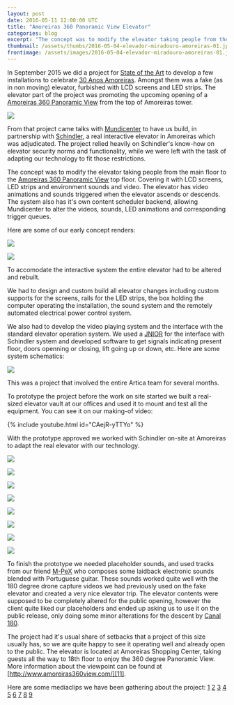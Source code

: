 ```yaml
---
layout: post
date: 2016-05-11 12:00:00 UTC
title: "Amoreiras 360 Panoramic View Elevator"
categories: blog
excerpt: "The concept was to modify the elevator taking people from the main floor to the Amoreiras 360 Panoramic View top floor covering it with LCD screens, LEDs and environment sounds and video"
thumbnail: /assets/thumbs/2016-05-04-elevador-miradouro-amoreiras-01.jpg
frontimage: /assets/images/2016-05-04-elevador-miradouro-amoreiras-01.jpg
---
```


In September 2015 we did a project for [State of the Art][15] to develop a few installations to celebrate [30 Anos Amoreiras][1]. Amongst them was a fake (as in non moving) elevator, furbished with LCD screens and LED strips. The elevator part of the project was promoting the upcoming opening of a [Amoreiras 360 Panoramic View][11] from the top of Amoreiras tower.

![](/assets/images/2016-05-04-elevador-miradouro-amoreiras-12.jpg)

From that project came talks with [Mundicenter][17] to have us build, in partnership with [Schindler][16], a real interactive elevator in Amoreiras which was adjudicated. The project relied heavily on Schindler's know-how on elevator security norms and functionality, while we were left with the task of adapting our technology to fit those restrictions.

The concept was to modify the elevator taking people from the main floor to the [Amoreiras 360 Panoramic View][11] top floor. Covering it with LCD screens, LED strips and environment sounds and video. The elevator has video animations and sounds triggered when the elevator ascends or descends. The system also has it's own content scheduler backend, allowing Mundicenter to alter the videos, sounds, LED animations and corresponding trigger queues.

Here are some of our early concept renders:

![](/assets/images/2016-05-04-elevador-miradouro-amoreiras-01.jpg)

![](/assets/images/2016-05-04-elevador-miradouro-amoreiras-02.jpg)

To accomodate the interactive system the entire elevator had to be altered and rebuilt.

We had to design and custom build all elevator changes including custom supports for the screens, rails for the LED strips, the box holding the computer operating the installation, the sound system and the remotely automated electrical power control system.

We also had to develop the video playing system and the interface with the standard elevator operation system. We used a [JNIOR][14] for the interface with Schindler system and developed software to get signals indicating present floor, doors openning or closing, lift going up or down, etc. Here are some system schematics:
 
![](/assets/images/2016-05-04-elevador-miradouro-amoreiras-11.png)

This was a project that involved the entire Artica team for several months.

To prototype the project before the work on site started we built a real-sized elevator vault at our offices and used it to mount and test all the equipment. You can see it on our making-of video:

{% include youtube.html id="CAejR-yTTYo" %}

With the prototype approved we worked with Schindler on-site at Amoreiras to adapt the real elevator with our technology.

![](/assets/images/2016-05-04-elevador-miradouro-amoreiras-03.jpg)

![](/assets/images/2016-05-04-elevador-miradouro-amoreiras-07.jpg)

![](/assets/images/2016-05-04-elevador-miradouro-amoreiras-04.jpg)

![](/assets/images/2016-05-04-elevador-miradouro-amoreiras-05.jpg)

![](/assets/images/2016-05-04-elevador-miradouro-amoreiras-06.jpg)

![](/assets/images/2016-05-04-elevador-miradouro-amoreiras-09.jpg)

![](/assets/images/2016-05-04-elevador-miradouro-amoreiras-08.jpg)

![](/assets/images/2016-05-04-elevador-miradouro-amoreiras-10.jpg)

To finish the prototype we needed placeholder sounds, and used tracks from our friend [M-PeX][12] who composes some laidback electronic sounds blended with Portuguese guitar. These sounds worked quite well with the 180 degree drone capture videos we had previously used on the fake elevator and created a very nice elevator trip. The elevator contents were supposed to be completely altered for the public opening, however the client quite liked our placeholders and ended up asking us to use it on the public release, only doing some minor alterations for the descent by [Canal 180][13].

The project had it's usual share of setbacks that a project of this size usually has, so we are quite happy to see it operating well and already open to the public. The elevator is located at Amoreiras Shopping Center, taking guests all the way to 18th floor to enjoy the 360 degree Panoramic View. More information about the viewpoint can be found at [http://www.amoreiras360view.com/][11].

Here are some mediaclips we have been gathering about the project: [1][2] [2][3] [3][4] [4][5] [5][6] [6][7] [7][8] [8][9] [9][10]

[1]: http://artica.cc/blog/2015/09/04/30-anos-amoreiras.html
[2]: http://economico.sapo.pt/noticias/amoreiras-constroi-miradouro_232255.html
[3]: http://www.nit.pt/article/09-03-2015-amoreiras-vai-ter-um-miradouro-com-vista-360-graus-sobre-lisboa
[4]: http://www.nit.pt/article/04-28-2016-fomos-conhecer-o-novo-miradouro-do-amoreiras
[5]: http://observador.pt/2016/04/28/lisboa-360o-no-novo-miradouro-das-amoreiras/
[6]: https://www.publico.pt/local/noticia/amoreiras-visto-do-alto-dos-seus-30-anos-1706808
[7]: https://www.facebook.com/amoreirasshoppingcenter/videos/10153845812288705/
[8]: http://marketeer.pt/2016/04/28/miradouro-do-amoreiras-abre-amanha/
[9]: http://lifestyle.publico.pt/noticias/360420_amoreiras-abre-miradouro-360%C2%BA-sobre-lisboa
[10]: http://ocorvo.pt/2016/04/28/a-incrivel-vista-de-lisboa-a-partir-do-novo-miradouro-no-topo-das-amoreiras/
[11]: http://www.amoreiras360view.com/
[12]: https://soundcloud.com/mpex
[13]: http://canal180.pt/
[14]: http://www.integpg.com/jnior/
[15]: http://www.sotaart.com/
[16]: http://www.schindler.com/
[17]: http://www.mundicenter.pt/